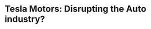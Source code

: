 # Tesla Motors: Disrupting the Auto industry?

##

##
<!--stackedit_data:
eyJoaXN0b3J5IjpbNDA1NDc0NjE2XX0=
-->